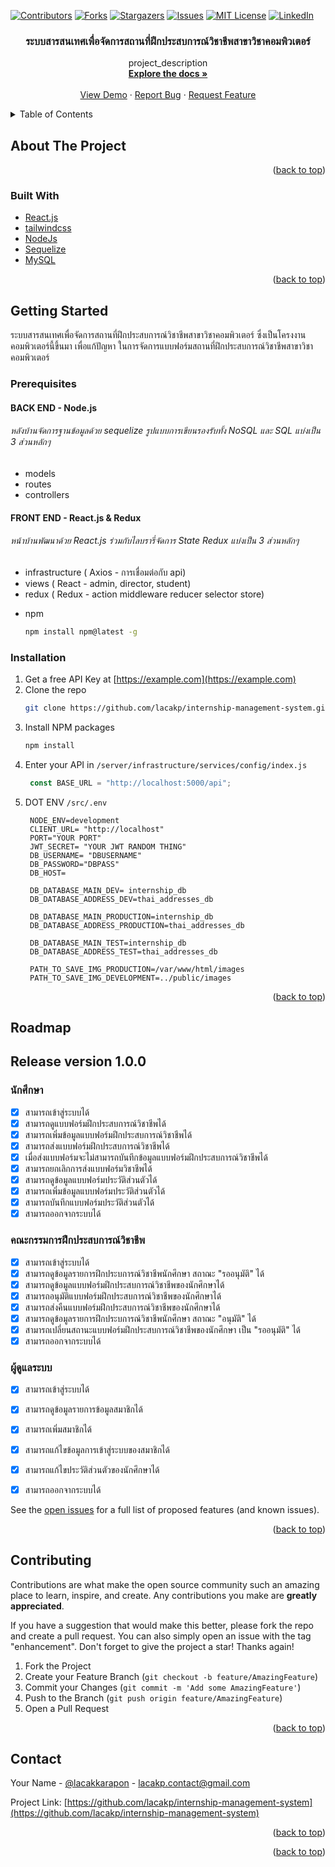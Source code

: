 <div id="top"></div>
<!--
*** Thanks for checking out the Best-README-Template. If you have a suggestion
*** that would make this better, please fork the repo and create a pull request
*** or simply open an issue with the tag "enhancement".
*** Don't forget to give the project a star!
*** Thanks again! Now go create something AMAZING! :D
-->



<!-- PROJECT SHIELDS -->
<!--
*** I'm using markdown "reference style" links for readability.
*** Reference links are enclosed in brackets [ ] instead of parentheses ( ).
*** See the bottom of this document for the declaration of the reference variables
*** for contributors-url, forks-url, etc. This is an optional, concise syntax you may use.
*** https://www.markdownguide.org/basic-syntax/#reference-style-links
-->
[![Contributors][contributors-shield]][contributors-url]
[![Forks][forks-shield]][forks-url]
[![Stargazers][stars-shield]][stars-url]
[![Issues][issues-shield]][issues-url]
[![MIT License][license-shield]][license-url]
[![LinkedIn][linkedin-shield]][linkedin-url]



<!-- PROJECT LOGO -->
<!-- <br />
<div align="center">
  <a href="https://github.com/lacakp/internship-management-system">
    <img src="images/logo.png" alt="Logo" width="80" height="80">
  </a> -->

<h3 align="center">ระบบสารสนเทศเพื่อจัดการสถานที่ฝึกประสบการณ์วิชาชีพสาขาวิชาคอมพิวเตอร์</h3>

  <p align="center">
    project_description
    <br />
    <a href="https://github.com/lacakp/internship-management-system"><strong>Explore the docs »</strong></a>
    <br />
    <br />
    <a href="https://github.com/lacakp/internship-management-system">View Demo</a>
    ·
    <a href="https://github.com/lacakp/internship-management-system/issues">Report Bug</a>
    ·
    <a href="https://github.com/lacakp/internship-management-system/issues">Request Feature</a>
  </p>
</div>



<!-- TABLE OF CONTENTS -->
<details>
  <summary>Table of Contents</summary>
  <ol>
    <li>
      <a href="#about-the-project">About The Project</a>
      <ul>
        <li><a href="#built-with">Built With</a></li>
      </ul>
    </li>
    <li>
      <a href="#getting-started">Getting Started</a>
      <ul>
        <li><a href="#prerequisites">Prerequisites</a></li>
        <li><a href="#installation">Installation</a></li>
      </ul>
    </li>
    <!-- <li><a href="#usage">Usage</a></li> -->
    <li><a href="#roadmap">Roadmap</a></li>
    <li><a href="#contributing">Contributing</a></li>
    <!-- <li><a href="#license">License</a></li> -->
    <li><a href="#contact">Contact</a></li>
    <!-- <li><a href="#acknowledgments">Acknowledgments</a></li> -->
  </ol>
</details>



<!-- ABOUT THE PROJECT -->
## About The Project

<!-- [![Product Name Screen Shot][product-screenshot]](https://example.com) -->

<!-- Here's a blank template to get started: To avoid retyping too much info. Do a search and replace with your text editor for the following: `lacakp`, `internship-management-system`, `lacakkarapon`, `lacakp`, `gmail`, `lacakp.contact`, `internship-management-system`, `project_description` -->

<p align="right">(<a href="#top">back to top</a>)</p>



### Built With

* [React.js](https://reactjs.org/)
* [tailwindcss](https://tailwindcss.com/)
* [NodeJs](https://nodejs.org/)
* [Sequelize](https://sequelize.org/)
* [MySQL](https://www.mysql.com/)

<p align="right">(<a href="#top">back to top</a>)</p>



<!-- GETTING STARTED -->
## Getting Started

ระบบสารสนเทศเพื่อจัดการสถานที่ฝึกประสบการณ์วิชาชีพสาขาวิชาคอมพิวเตอร์ ซึ่งเป็นโครงงานคอมพิวเตอร์นี้ขึ้นมา เพื่อแก้ปัญหา ในการจัดการแบบฟอร์มสถานที่ฝึกประสบการณ์วิชาชีพสาขาวิชาคอมพิวเตอร์ 

### Prerequisites

#### BACK END - Node.js
###### หลังบ้านจัดการฐานข้อมูลด้วย sequelize รูปแบบการเขียนรองรับทั้ง NoSQL และ SQL แบ่งเป็น 3 ส่วนหลักๆ

- models
- routes
- controllers


#### FRONT END - React.js & Redux
###### หน้าบ้านพัฒนาด้วย React.js ร่วมกับไลบรารี่จัดการ State Redux แบ่งเป็น 3 ส่วนหลักๆ
- infrastructure ( Axios - การเชื่อมต่อกับ api)
- views ( React - admin, director, student)
- redux ( Redux - action middleware reducer selector store)


* npm
  ```sh
  npm install npm@latest -g
  ```

### Installation

1. Get a free API Key at [https://example.com](https://example.com)
2. Clone the repo
   ```sh
   git clone https://github.com/lacakp/internship-management-system.git
   ```
3. Install NPM packages
   ```sh
   npm install
   ```
4. Enter your API in `/server/infrastructure/services/config/index.js`
   ```js
    const BASE_URL = "http://localhost:5000/api";
   ```
5. DOT ENV `/src/.env`
   ```env
    NODE_ENV=development
    CLIENT_URL= "http://localhost"
    PORT="YOUR PORT"
    JWT_SECRET= "YOUR JWT RANDOM THING"
    DB_USERNAME= "DBUSERNAME"
    DB_PASSWORD="DBPASS"
    DB_HOST=

    DB_DATABASE_MAIN_DEV= internship_db
    DB_DATABASE_ADDRESS_DEV=thai_addresses_db

    DB_DATABASE_MAIN_PRODUCTION=internship_db
    DB_DATABASE_ADDRESS_PRODUCTION=thai_addresses_db

    DB_DATABASE_MAIN_TEST=internship_db
    DB_DATABASE_ADDRESS_TEST=thai_addresses_db

    PATH_TO_SAVE_IMG_PRODUCTION=/var/www/html/images
    PATH_TO_SAVE_IMG_DEVELOPMENT=../public/images
   ```

<p align="right">(<a href="#top">back to top</a>)</p>



<!-- USAGE EXAMPLES -->
<!-- ## Usage -->
<!-- 
Use this space to show useful examples of how a project can be used. Additional screenshots, code examples and demos work well in this space. You may also link to more resources.

_For more examples, please refer to the [Documentation](https://example.com)_

<p align="right">(<a href="#top">back to top</a>)</p> -->



<!-- ROADMAP -->
## Roadmap

## Release version 1.0.0

### นักศึกษา
- [x] สามารถเข้าสู่ระบบได้
- [x] สามารถดูแบบฟอร์มฝึกประสบการณ์วิชาชีพได้
- [x] สามารถเพิ่มข้อมูลแบบฟอร์มฝึกประสบการณ์วิชาชีพได้
- [x] สามารถส่งแบบฟอร์มฝึกประสบการณ์วิชาชีพได้
- [x] เมื่อส่งแบบฟอร์มจะไม่สามารถบันทึกข้อมูลแบบฟอร์มฝึกประสบการณ์วิชาชีพได้
- [x] สามารถยกเลิกการส่งแบบฟอร์มวิชาชีพได้
- [x] สามารถดูข้อมูลแบบฟอร์มประวัติส่วนตัวได้
- [x] สามารถเพิ่มข้อมูลแบบฟอร์มประวัติส่วนตัวได้
- [x] สามารถบันทึกแบบฟอร์มประวัติส่วนตัวได้
- [x] สามารถออกจากระบบได้

### คณะกรรมการฝึกประสบการณ์วิชาชีพ
- [x] สามารถเข้าสู่ระบบได้
- [x] สามารถดูข้อมูลรายการฝึกประบการณ์วิชาชีพนักศึกษา สถาณะ "รออนุมัติ" ได้
- [x] สามารถดูข้อมูลแบบฟอร์มฝึกประสบการณ์วิชาชีพของนักศึกษาได้
- [x] สามารถอนุมัติแบบฟอร์มฝึกประสบการณ์วิชาชีพของนักศึกษาได้
- [x] สามารถส่งคืนแบบฟอร์มฝึกประสบการณ์วิชาชีพของนักศึกษาได้
- [x] สามารถดูข้อมูลรายการฝึกประบการณ์วิชาชีพนักศึกษา สถาณะ "อนุมัติ" ได้
- [x] สามารถเปลี่ยนสถานะแบบฟอร์มฝึกประสบการณ์วิชาชีพของนักศึกษา เป็น "รออนุมัติ" ได้
- [x] สามารถออกจากระบบได้

### ผู้ดูแลระบบ
- [x] สามารถเข้าสู่ระบบได้
- [x] สามารถดูข้อมูลรายการข้อมูลสมาชิกได้
- [x] สามารถเพิ่มสมาชิกได้
- [x] สามารถแก้ไขข้อมูลการเข้าสู่ระบบของสมาชิกได้
- [x] สามารถแก้ไขประวัติส่วนตัวของนักศึกษาได้
- [x] สามารถออกจากระบบได้



See the [open issues](https://github.com/lacakp/internship-management-system/issues) for a full list of proposed features (and known issues).

<p align="right">(<a href="#top">back to top</a>)</p>



<!-- CONTRIBUTING -->
## Contributing

Contributions are what make the open source community such an amazing place to learn, inspire, and create. Any contributions you make are **greatly appreciated**.

If you have a suggestion that would make this better, please fork the repo and create a pull request. You can also simply open an issue with the tag "enhancement".
Don't forget to give the project a star! Thanks again!

1. Fork the Project
2. Create your Feature Branch (`git checkout -b feature/AmazingFeature`)
3. Commit your Changes (`git commit -m 'Add some AmazingFeature'`)
4. Push to the Branch (`git push origin feature/AmazingFeature`)
5. Open a Pull Request

<p align="right">(<a href="#top">back to top</a>)</p>



<!-- LICENSE -->
<!-- ## License -->

<!-- Distributed under the MIT License. See `LICENSE.txt` for more information. -->

<!-- <p align="right">(<a href="#top">back to top</a>)</p> -->



<!-- CONTACT -->
## Contact

Your Name - [@lacakkarapon](https://twitter.com/lacakkarapon) - lacakp.contact@gmail.com

Project Link: [https://github.com/lacakp/internship-management-system](https://github.com/lacakp/internship-management-system)

<p align="right">(<a href="#top">back to top</a>)</p>



<!-- ACKNOWLEDGMENTS -->
<!-- ## Acknowledgments

* []()
* []()
* []() -->

<p align="right">(<a href="#top">back to top</a>)</p>



<!-- MARKDOWN LINKS & IMAGES -->
<!-- https://www.markdownguide.org/basic-syntax/#reference-style-links -->
[contributors-shield]: https://img.shields.io/github/contributors/lacakp/internship-management-system.svg?style=for-the-badge
[contributors-url]: https://github.com/lacakp/internship-management-system/graphs/contributors
[forks-shield]: https://img.shields.io/github/forks/lacakp/internship-management-system.svg?style=for-the-badge
[forks-url]: https://github.com/lacakp/internship-management-system/network/members
[stars-shield]: https://img.shields.io/github/stars/lacakp/internship-management-system.svg?style=for-the-badge
[stars-url]: https://github.com/lacakp/internship-management-system/stargazers
[issues-shield]: https://img.shields.io/github/issues/lacakp/internship-management-system.svg?style=for-the-badge
[issues-url]: https://github.com/lacakp/internship-management-system/issues
[license-shield]: https://img.shields.io/github/license/lacakp/internship-management-system.svg?style=for-the-badge
[license-url]: https://github.com/lacakp/internship-management-system/blob/master/LICENSE.txt
[linkedin-shield]: https://img.shields.io/badge/-LinkedIn-black.svg?style=for-the-badge&logo=linkedin&colorB=555
[linkedin-url]: https://linkedin.com/in/lacakp
[product-screenshot]: images/screenshot.png